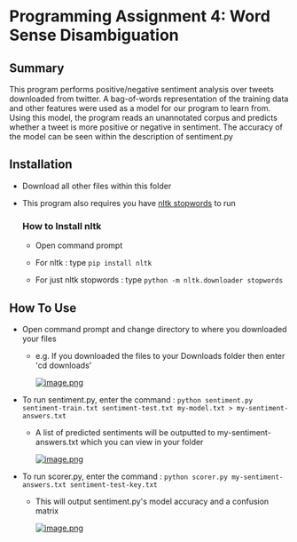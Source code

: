 # Programming Assignment 4: Word Sense Disambiguation

## **Summary**

This program performs positive/negative sentiment analysis over tweets downloaded from twitter. A bag-of-words representation of the training data and other features were used as a model for our program to learn from. Using this model, the program reads an unannotated corpus and predicts whether a tweet is more positive or negative in sentiment. The accuracy of the model can be seen within the description of sentiment.py 

## **Installation**

* Download all other files within this folder

* This program also requires you have [nltk stopwords](https://www.nltk.org/data.html) to run 

  ### **How to Install nltk**
  
  * Open command prompt
  
  * For nltk : type ```pip install nltk```

  * For just nltk stopwords : type ```python -m nltk.downloader stopwords```

## **How To Use**

* Open command prompt and change directory to where you downloaded your files
  * e.g. If you downloaded the files to your Downloads folder then enter 'cd downloads'
  
    [![image.png](https://i.postimg.cc/P5n7qP3b/image.png)](https://postimg.cc/yknjQYzW)

* To run sentiment.py, enter the command : ```python sentiment.py sentiment-train.txt sentiment-test.txt my-model.txt > my-sentiment-answers.txt```

  * A list of predicted sentiments will be outputted to my-sentiment-answers.txt which you can view in your folder
  
    [![image.png](https://i.postimg.cc/wM7B3WBr/image.png)](https://postimg.cc/2LNYK7hd)

* To run scorer.py, enter the command : ```python scorer.py my-sentiment-answers.txt sentiment-test-key.txt ```
  
  * This will output sentiment.py's model accuracy and a confusion matrix
  
    [![image.png](https://i.postimg.cc/T1CrvN4H/image.png)](https://postimg.cc/JHHybxmb)
  

